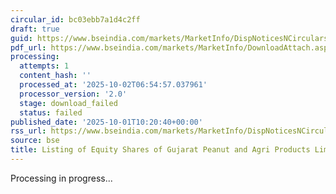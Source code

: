 ```yaml
---
circular_id: bc03ebb7a1d4c2ff
draft: true
guid: https://www.bseindia.com/markets/MarketInfo/DispNoticesNCirculars.aspx?Noticeid={3C0B0595-2674-4A37-8AA6-2DDAB292FA4D}&noticeno=20251001-23&dt=10/01/2025&icount=23&totcount=83&flag=0
pdf_url: https://www.bseindia.com/markets/MarketInfo/DownloadAttach.aspx?id=20251001-23&attachedId=
processing:
  attempts: 1
  content_hash: ''
  processed_at: '2025-10-02T06:54:57.037961'
  processor_version: '2.0'
  stage: download_failed
  status: failed
published_date: '2025-10-01T10:20:40+00:00'
rss_url: https://www.bseindia.com/markets/MarketInfo/DispNoticesNCirculars.aspx?Noticeid={3C0B0595-2674-4A37-8AA6-2DDAB292FA4D}&noticeno=20251001-23&dt=10/01/2025&icount=23&totcount=83&flag=0
source: bse
title: Listing of Equity Shares of Gujarat Peanut and Agri Products Limited
---
```


Processing in progress...